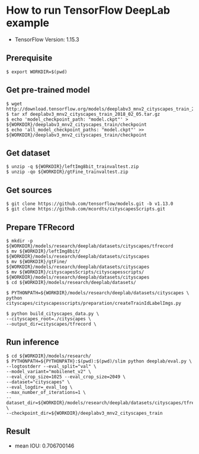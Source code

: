# How to run TensorFlow DeepLab example

- TensorFlow Version: 1.15.3

## Prerequisite

```shell-session
$ export WORKDIR=$(pwd)
```

## Get pre-trained model

```shell-session
$ wget http://download.tensorflow.org/models/deeplabv3_mnv2_cityscapes_train_2018_02_05.tar.gz
$ tar xf deeplabv3_mnv2_cityscapes_train_2018_02_05.tar.gz
$ echo 'model_checkpoint_path: "model.ckpt"' > ${WORKDIR}/deeplabv3_mnv2_cityscapes_train/checkpoint
$ echo 'all_model_checkpoint_paths: "model.ckpt"' >> ${WORKDIR}/deeplabv3_mnv2_cityscapes_train/checkpoint
```

## Get dataset

```shell-session
$ unzip -q ${WORKDIR}/leftImg8bit_trainvaltest.zip
$ unzip -qo ${WORKDIR}/gtFine_trainvaltest.zip
```

## Get sources

```shell-session
$ git clone https://github.com/tensorflow/models.git -b v1.13.0
$ git clone https://github.com/mcordts/cityscapesScripts.git
```

## Prepare TFRecord

```shell-session
$ mkdir -p ${WORKDIR}/models/research/deeplab/datasets/cityscapes/tfrecord
$ mv ${WORKDIR}/leftImg8bit/ ${WORKDIR}/models/research/deeplab/datasets/cityscapes
$ mv ${WORKDIR}/gtFine/ ${WORKDIR}/models/research/deeplab/datasets/cityscapes
$ mv ${WORKDIR}/cityscapesScripts/cityscapesscripts/ ${WORKDIR}/models/research/deeplab/datasets/cityscapes
$ cd ${WORKDIR}/models/research/deeplab/datasets/

$ PYTHONPATH=${WORKDIR}/models/research/deeplab/datasets/cityscapes \
python cityscapes/cityscapesscripts/preparation/createTrainIdLabelImgs.py

$ python build_cityscapes_data.py \
--cityscapes_root=./cityscapes \
--output_dir=cityscapes/tfrecord \
```

## Run inference

```shell-session
$ cd ${WORKDIR}/models/research/
$ PYTHONPATH=${PYTHONPATH}:$(pwd):$(pwd)/slim python deeplab/eval.py \
--logtostderr --eval_split="val" \
--model_variant="mobilenet_v2" \
--eval_crop_size=1025 --eval_crop_size=2049 \
--dataset="cityscapes" \
--eval_logdir=_eval_log \
--max_number_of_iterations=1 \
--dataset_dir=${WORKDIR}/models/research/deeplab/datasets/cityscapes/tfrecord \
--checkpoint_dir=${WORKDIR}/deeplabv3_mnv2_cityscapes_train
```

## Result

- mean IOU: 0.706700146
